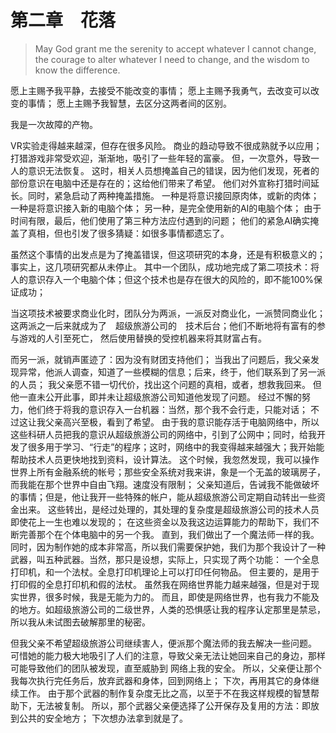 
# 第二章　花落



> May God grant me the serenity to accept whatever I cannot change, the courage to alter whatever I need to change, and the wisdom to know the difference.

愿上主赐予我平静，去接受不能改变的事情； 愿上主赐予我勇气，去改变可以改变的事情； 愿上主赐予我智慧，去区分这两者间的区别。

我是一次故障的产物。

VR实验走得越来越深，但存在很多风险。
商业的趋动导致不很成熟就予以应用；
打猎游戏非常受欢迎，渐渐地，吸引了一些年轻的富豪。
但，一次意外，导致一人的意识无法恢复。
这时，相关人员想掩盖自己的错误，因为他们发现，死者的部份意识在电脑中还是存在的；这给他们带来了希望。
他们对外宣称打猎时间延长。同时，紧急启动了两种掩盖措施。
一种是将意识接回原肉体，或新的肉体；
一种是将意识接入新的电脑个体；
另一种，是完全使用新的AI的电脑个体；
由于时间有限，最后，他们使用了第三种方法应付遇到的问题；
他们的紧急AI确实掩盖了真相，但也引发了很多猜疑：如很多事情都遗忘了。


虽然这个事情的出发点是为了掩盖错误，但这项研究的本身，还是有积极意义的；事实上，这几项研究都从未停止。
其中一个团队，成功地完成了第二项技术：将人的意识存入一个电脑个体；但这个技术也是存在很大的风险的，即不能100%保证成功；

当这项技术被要求商业化时，团队分为两派，一派反对商业化，一派赞同商业化；
这两派之一后来就成为了　超级旅游公司的　技术后台；他们不断地将有富有的参与游戏的人引至死亡，
然后使用替换的受控机器来将其财富占有。

而另一派，就销声匿迹了：因为没有财团支持他们；
当我出了问题后，我父亲发现异常，他派人调查，知道了一些模糊的信息；后来，终于，他们联系到了另一派的人员；
我父亲愿不错一切代价，找出这个问题的真相，或者，想救我回来。
但他一直未公开此事，即并未让超级旅游公司知道他发现了问题。
经过不懈的努力，他们终于将我的意识存入一台机器：当然，那个我不会行走，只能对话；
不过这让我父亲高兴至极，看到了希望。
由于我的意识能存活于电脑网络中，所以这些科研人员把我的意识从超级旅游公司的网络中，引到了公网中；同时，给我开发了很多用于学习、“行走”的程序；这时，网络中的我变得越来越强大；我开始能帮助技术人员更快地找到资料，设计算法。
这个时候，我忽然发现，我可以操作世界上所有金融系统的帐号；那些安全系统对我来讲，象是一个无盖的玻璃房子，而我能在那个世界中自由飞翔。速度没有限制；
父亲知道后，告诫我不能做破坏的事情；但是，他让我开一些特殊的帐户，能从超级旅游公司定期自动转出一些资金出来。
这些转出，是经过处理的，其处理的复杂度是超级旅游公司的技术人员即使花上一生也难以发现的；
在这些资金以及我这边运算能力的帮助下，我们不断完善那个在个体电脑中的另一个我。
直到，我们做出了一个魔法师一样的我。同时，因为制作她的成本非常高，所以我们需要保护她，我们为那个我设计了一种武器，叫五种武器。当然，那只是设想，实际上，只实现了两个功能：
一个全息打印机，和一个法杖。全息打印机理论上可以打印任何物品。
但主要的，是用于打印假的全息打印机和假的法杖。
虽然我在网络世界能力越来越强，但是对于现实世界，很多时候，我是无能为力的。
而且，即使是网络世界，也有我力不能及的地方。如超级旅游公司的二级世界，人类的恐惧感让我的程序认定那里是禁忌，
所以我从未试图去破解那里的秘密。


但我父亲不希望超级旅游公司继续害人，便派那个魔法师的我去解决一些问题。
可惜她的能力极大地吸引了人们的注意，导致父亲无法让她回来自己的身边，那样可能导致他们的团队被发现，直至威胁到
网络上我的安全。
所以，父亲便让那个我每次执行完任务后，放弃武器和身体，回到网络上；
下次，再用其它的身体继续工作。
由于那个武器的制作复杂度无比之高，以至于不在我这样规模的智慧帮助下，无法被复制。
所以，那个武器父亲便选择了公开保存及复用的方法：即放到公共的安全地方；
下次想办法拿到就是了。



